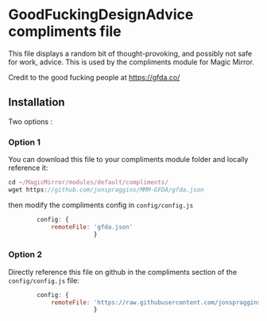 # GoodFuckingDesignAdvice compliments file
This file displays a random bit of thought-provoking, and possibly not safe for work, advice. This is used by the compliments module for Magic Mirror.

Credit to the good fucking people at https://gfda.co/

## Installation
Two options :  

### Option 1
You can download this file to your compliments module folder and locally reference it:
```javascript
cd ~/MagicMirror/modules/default/compliments/
wget https://github.com/jonspraggins/MMM-GFDA/gfda.json
```
then modify the compliments config in `config/config.js`
````javascript
		config: {
			remoteFile: 'gfda.json'
                        }
````
### Option 2
Directly reference this file on github in the compliments section of the `config/config.js` file:
````javascript
		config: {
			remoteFile: 'https://raw.githubusercontent.com/jonspraggins/MMM-GFDA/master/gfda.json'
                        }
````
